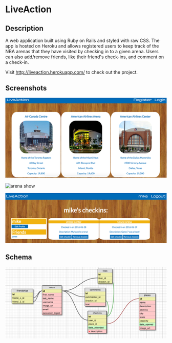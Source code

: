 # LiveAction

## Description

A web application built using Ruby on Rails and styled with raw CSS. The app is hosted on Heroku and allows registered users to keep track of the NBA arenas that they have visited by checking in to a given arena. Users can also add/remove friends, like their friend's check-ins, and comment on a check-in.

Visit http://liveaction.herokuapp.com/ to check out the project.

## Screenshots

![home page](public/homepage.png)

![arena show](public/arena-show.png)

![user profile](public/user-profile.png)

## Schema

![schema](public/schema.png)

